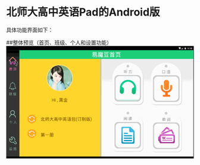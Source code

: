 北师大高中英语Pad的Android版
====
具体功能界面如下：

##整体预览（首页、班级、个人和设置功能）
![整体预览图](https://github.com/ElenaYuhuimin/HighSchoolPad/blob/master/RecordGif/整体界面.gif?raw=true)

